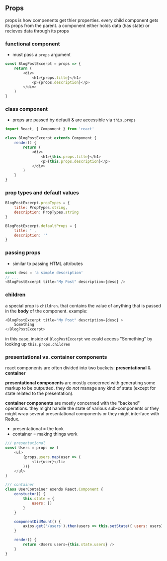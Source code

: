 ## Props

props is how compenents get thier properties. every child component gets its props from the parent. a component either holds data (has state) or recieves data through its props

### functional component

- must pass a `props` argument
```javascript
const BlogPostExcerpt = props => {
    return (
        <div>
            <h1>{props.title}</h1>
            <p>{props.description}</p>
        </div>
    )
}
```

### class component

- props are passed by default & are accessible via `this.props`
```javascript
import React, { Component } from 'react'

class BlogPostExcerpt extends Component {
    render() {
        return (
            <div>
                <h1>{this.props.title}</h1>
                <p>{this.props.description}</p>
            </div>
        )
    }
}
```

### prop types and default values

```javascript
BlogPostExcerpt.propTypes = {
    title: PropTypes.string,
    description: PropTypes.string
}

BlogPostExcerpt.defaultProps = {
    title: '',
    description: ''
}
```

### passing props

- similar to passing HTML attributes
```javascript
const desc = 'a simple description'
// ...
<BlogPostExcerpt title="My Post" description={desc} />
```

### children

a special prop is `children`. that contains the value of anything that is passed in the __body__ of the component. example:

```javascript
<BlogPostExcerpt title="My Post" description={desc} >
    Something
</BlogPostExcerpt>
```

in this case, inside of `BlogPostExcerpt` we could access "Something" by looking up `this.props.children`

### presentational vs. container components

react components are often divided into two buckets: __presentational__ & __container__

__presentational components__ are mostly concerned with generating some markup to be outputted. they do _not_ manage any kind of state (except for state related to the presentation).

__container components__ are mostly concerned with the "backend" operations. they might handle the state of various sub-components or they might wrap several presentational components or they might interface with Redux. 

- presentational = the look
- container = making things work

```javascript
/// presentational
const Users = props => (
    <ul>
        {props.users.map(user => (
            <li>{user}</li>
        ))}
    </ul>
)
```

```javascript
/// container
class UserContainer exends React.Component {
    constuctor() {
        this.state = {
            users: []
        }
    }

    componentDidMount() {
        axios.get('/users').then(users => this.setState({ users: users}))
    }

    render() {
        return <Users users={this.state.users} />
    }
}
```
